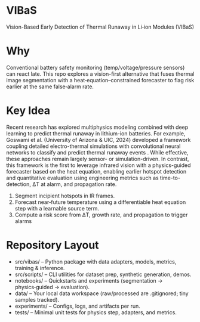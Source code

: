 # VIBaS
Vision-Based Early Detection of Thermal Runaway in Li‑ion Modules (VIBaS)

# Why
Conventional battery safety monitoring (temp/voltage/pressure sensors) can react late. This repo explores a vision-first alternative that fuses thermal image segmentation with a heat‑equation–constrained forecaster to flag risk earlier at the same false‑alarm rate.

# Key Idea
Recent research has explored multiphysics modeling combined with deep learning to predict thermal runaway in lithium-ion batteries. For example, Goswami et al. (University of Arizona & UIC, 2024) developed a framework coupling detailed electro-thermal simulations with convolutional neural networks to classify and predict thermal runaway events . While effective, these approaches remain largely sensor- or simulation-driven. In contrast, this framework is the first to leverage infrared vision with a physics-guided forecaster based on the heat equation, enabling earlier hotspot detection and quantitative evaluation using engineering metrics such as time-to-detection, ΔT at alarm, and propagation rate.

1) Segment incipient hotspots in IR frames. 
2) Forecast near‑future temperature using a differentiable heat equation step with a learnable source term.
3) Compute a risk score from ΔT, growth rate, and propagation to trigger alarms

# Repository Layout

- src/vibas/ – Python package with data adapters, models, metrics, training & inference.
- src/scripts/ – CLI utilities for dataset prep, synthetic generation, demos.
- notebooks/ – Quickstarts and experiments (segmentation → physics‑guided → evaluation).
- data/ – Your local data workspace (raw/processed are .gitignored; tiny samples tracked).
- experiments/ – Configs, logs, and artifacts per run.
- tests/ – Minimal unit tests for physics step, adapters, and metrics.

